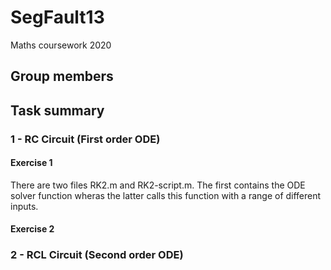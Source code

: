 # SegFault13

Maths coursework 2020

## Group members

## Task summary
### 1 - RC Circuit (First order ODE)
#### Exercise 1
There are two files RK2.m and RK2-script.m. The first contains the ODE solver function wheras the latter calls this function with a range of different inputs.

#### Exercise 2

### 2 - RCL Circuit (Second order ODE)
